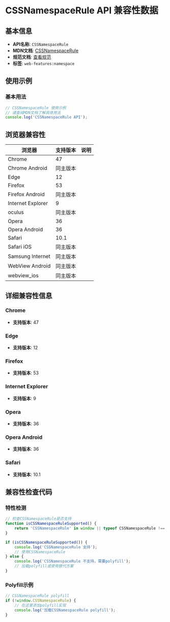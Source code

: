 # CSSNamespaceRule API 兼容性数据

## 基本信息

- **API名称**: `CSSNamespaceRule`
- **MDN文档**: [CSSNamespaceRule](https://developer.mozilla.org/docs/Web/API/CSSNamespaceRule)
- **规范文档**: [查看规范](https://drafts.csswg.org/cssom/#the-cssnamespacerule-interface)
- **标签**: `web-features:namespace`

## 使用示例

### 基本用法

```javascript
// CSSNamespaceRule 使用示例
// 请查阅MDN文档了解具体用法
console.log('CSSNamespaceRule API');
```

## 浏览器兼容性

| 浏览器 | 支持版本 | 说明 |
|--------|----------|------|
| Chrome | 47 |  |
| Chrome Android | 同主版本 |  |
| Edge | 12 |  |
| Firefox | 53 |  |
| Firefox Android | 同主版本 |  |
| Internet Explorer | 9 |  |
| oculus | 同主版本 |  |
| Opera | 36 |  |
| Opera Android | 36 |  |
| Safari | 10.1 |  |
| Safari iOS | 同主版本 |  |
| Samsung Internet | 同主版本 |  |
| WebView Android | 同主版本 |  |
| webview_ios | 同主版本 |  |

## 详细兼容性信息

### Chrome

- **支持版本**: 47

### Edge

- **支持版本**: 12

### Firefox

- **支持版本**: 53

### Internet Explorer

- **支持版本**: 9

### Opera

- **支持版本**: 36

### Opera Android

- **支持版本**: 36

### Safari

- **支持版本**: 10.1

## 兼容性检查代码

### 特性检测

```javascript
// 检查CSSNamespaceRule是否支持
function isCSSNamespaceRuleSupported() {
    return 'CSSNamespaceRule' in window || typeof CSSNamespaceRule !== 'undefined';
}

if (isCSSNamespaceRuleSupported()) {
    console.log('CSSNamespaceRule 支持');
    // 使用CSSNamespaceRule
} else {
    console.log('CSSNamespaceRule 不支持，需要polyfill');
    // 加载polyfill或使用替代方案
}
```

### Polyfill示例

```javascript
// CSSNamespaceRule polyfill
if (!window.CSSNamespaceRule) {
    // 在这里添加polyfill实现
    console.log('加载CSSNamespaceRule polyfill');
}
```

